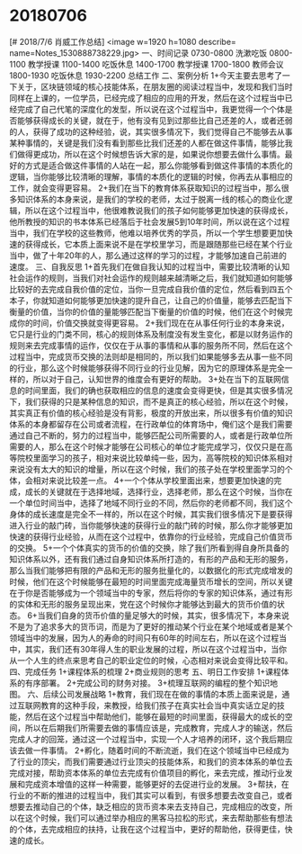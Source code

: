 # 20180706

[# 2018/7/6 肖威工作总结]
<image w=1920 h=1080 describe= name=Notes_1530888738229.jpg>
一、时间记录
0730-0800 洗漱吃饭
0800-1100 教学授课
1100-1400 吃饭休息
1400-1700 教学授课
1700-1800 教师会议
1800-1930 吃饭休息
1930-2200 总结工作
二、案例分析
1+今天主要去思考了一下关于，区块链领域的核心技能体系，在朋友圈的阅读过程当中，发现和我们当时同样在上课的，一位学员，已经完成了相应的应用的开发，然后在这个过程当中已经完成了自己代笔的深度化的发型，所以说在这个过程当中，我更觉得一个个体是否能够获得成长的关键，就在于，他有没有见到过那些比自己还差的人，或者还弱的人，获得了成功的这种经验，说，其实很多情况下，我们觉得自己不能够去从事某种事情的，关键是我们没有看到那些比我们还差的人都在做这件事情，能够比我们做得更成功，所以在这个时候想告诉大家的是，如果说你想要去做什么事情。最好的方式是适合做这件事情的人站在一起，那么你能够看到做这件事情的本质化的逻辑，当你能够比较清晰的理解，事情的本质化的逻辑的时候，你再去从事相应的工作，就会变得更容易。
2+我们在当下的教育体系获取知识的过程当中，那么很多知识体系的本身来说，是我们的学校的老师，太过于脱离一线的核心的商业化逻辑，所以在这个过程当中，他很难教说我们的孩子如何能够更加快速的获得成长，他所教授的知识的书本体系已经落后于社会发展5到10年时间，所以说在这个过程当中，我们在学校的这些教师，他难以培养优秀的学员，所以一个学生想要更加快速的获得成长，它本质上面来说不是在学校里学习，而是跟随那些已经在某个行业当中，做了十年20年的人，那么通过这样的学习的过程，才能够加速自己前进的速度。
三、自我反思
1+首先我们在做自我认知的过程当中，需要比较清晰的认知社会运作的规则，当我们对社会运作的规则越来越清晰之后，我们就知道如何能够比较好的去完成自我价值的定位，当你一旦完成自我价值的定位，然后看到四五个本子，你就知道如何能够更加快速的提升自己，让自己的价值量，能够去匹配当下衡量的价值，当你的价值的量能够匹配当下衡量的价值的时候，他们在这个时候完成你的时间，价值交换就变得更容易。
2+我们现在在从事任何行业的本身来说，它只是行业的门类不同，核心的规则体系及制度没有发生变化，都是以财务运作的规则来去完成事情的运作，仅仅在于从事的事情和从事的服务所不同，然后在这个过程当中，完成货币交换的法则却是相同的，所以我们如果能够多去从事一些不同的行业，那么这个时候能够获得不同行业的行业见解，因为它的原理体系是完全一样的，所以对于自己，认知世界的维度会有更好的帮助。
3+处在当下的互联网信息的时间里面，我们的确也获取相应的信息的速度会变得更快，但是其实很多情况下，我们获得的只是某种信息的知识，而不是真正的核心经验，所以在这个时候，其实真正有价值的核心经验是没有背影，极度的开放出来，所以很多有价值的知识体系的本身都留存在公司或者流程，在行政单位的体育场中，俺们这个是我们需要通过自己不断的，努力的过程当中，能够匹配公司所需要的人，或者是行政单位所需要的人，那么在这个时候才能够在公司核心的单位才能完成学习，仅仅只是在高等院校里面学习的孩子，相对来说比较单纯一些，因为，高等院校的知识体系相对来说没有太大的知识的增量，所以在这个时候，我们的孩子处在学校里面学习的个体，会相对来说比较差一点。
4+一个个体从学校里面出来，想要更加快速的完成，成长的关键就在于选择地域，选择行业，选择老师，那么在这个时候，当你在一个单位时间当中，选择了地域不同行业的不同，然后你的老师都不同，我们这个身体的成长速度是完全不一样的，所以在这个时候，其实我们很多情况下是要获得进入行业的敲门砖，当你能够快速的获得行业的敲门砖的时候，那么你才能够更加快速的获得行业经验，从而在这个过程中，依靠你的行业经验，完成自己价值货币的交换。
5+一个个体真实的货币的价值的交换，除了我们所看到得自身所具备的知识体系以外，还有我们通过自身知识体系所打造的，有形的产品和无形的服务，那么当我们能够把有限的产品和无形的服务批量化的，以数据化的形式完成增发的时候，他们在这个时候能够在最短的时间里面完成海量货币增长的空间，所以关键在于你是否能够成为一个领域当中的专家，然后将你的专家的知识体系，通过有形的实体和无形的服务呈现出来，党在这个时候你才能够达到最大的货币价值的状态。
6+当我们自身的货币价值的量足够大的时候，其实，很多情况下，本身来说不是为了追求多大的货币词，而是为了更好的推动某个行业在某个地域或者是某个领域当中的发展，因为人的寿命的时间只有60年的时间左右，所以在这个过程当中，其实，我们还有30年得人生的职业发展的过程，所以在这个过程当中，当你从一个人生的终点来思考自己的职业定位的时候，心态相对来说会变得比较平和。
四、完成任务
1+课程体系的梳理
2+商业规则的思考
五、明日工作安排
1+课程体系的有序部署。
2+完成公司的财务对接。
3+梳理互联网的编程的整个知识地图。
六、后续公司发展战略
1+教育，我们现在在做的事情的本质上面来说是，通过互联网教育的这种手段，来教授，给我们孩子在真实社会当中真实话立足的技能，然后在这个过程当中帮助他们，能够在最短的时间里面，获得最大的成长的空间，所以在后期我们所需要去做的事情应该是，完成教育，完成人才的输送，然后完成人才的回笼，通过这一个过程当中，实现一个人才培养的闭环，这个我后期应该去做一件事情。
2+孵化，随着时间的不断流逝，我们在这个领域当中已经成为了行业的顶尖，而我们需要通过行业顶尖的技能体系，和我们的资本体系的单位去完成对接，帮助资本体系的单位去完成有价值项目的孵化，来去完成，推动行业发展和完成资本增值的这样一种需要，能够更好的去促进行业的发展。
3+帮扶，在行业的不断的推进的过程当中，我们其实可以看到，有很多想要去改变自己，或者想要去推动自己的个体，缺乏相应的货币资本来去支持自己，完成相应的改变，所以在这个时候，我们可以通过举办相应的黑客马拉松的形式，来去帮助那些有想法的个体，去完成相应的扶持，让我在这个过程当中，更好的帮助他，获得更佳，快速的成长。
